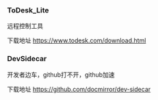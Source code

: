 ### ToDesk_Lite 

远程控制工具

下载地址 https://www.todesk.com/download.html



### DevSidecar

开发者边车，github打不开，github加速

下载地址 https://github.com/docmirror/dev-sidecar